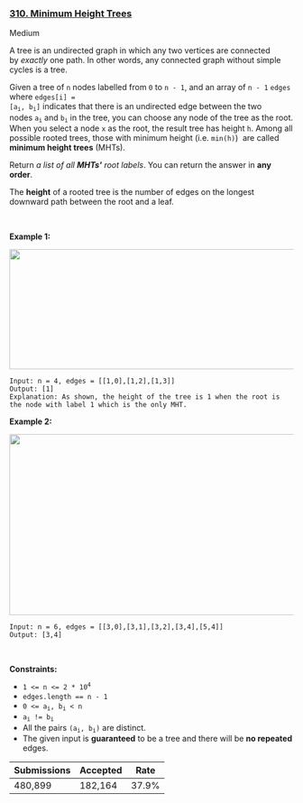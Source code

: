 ### [310. Minimum Height Trees](https://leetcode.com/problems/minimum-height-trees)

Medium

A tree is an undirected graph in which any two vertices are connected by _exactly_ one path. In other words, any connected graph without simple cycles is a tree.

Given a tree of `` n `` nodes labelled from `` 0 `` to `` n - 1 ``, and an array of `` n - 1 `` `` edges `` where <code>edges[i] = [a<sub>i</sub>, b<sub>i</sub>]</code> indicates that there is an undirected edge between the two nodes <code>a<sub>i</sub></code> and <code>b<sub>i</sub></code> in the tree, you can choose any node of the tree as the root. When you select a node `` x `` as the root, the result tree has height `` h ``. Among all possible rooted trees, those with minimum height (i.e. `` min(h) ``)  are called __minimum height trees__ (MHTs).

Return _a list of all __MHTs'__ root labels_. You can return the answer in __any order__.

The __height__ of a rooted tree is the number of edges on the longest downward path between the root and a leaf.

 

__Example 1:__

<img alt="" src="https://assets.leetcode.com/uploads/2020/09/01/e1.jpg" style="width: 800px; height: 213px;"/>

```
Input: n = 4, edges = [[1,0],[1,2],[1,3]]
Output: [1]
Explanation: As shown, the height of the tree is 1 when the root is the node with label 1 which is the only MHT.
```

__Example 2:__

<img alt="" src="https://assets.leetcode.com/uploads/2020/09/01/e2.jpg" style="width: 800px; height: 321px;"/>

```
Input: n = 6, edges = [[3,0],[3,1],[3,2],[3,4],[5,4]]
Output: [3,4]
```

 

__Constraints:__

*   <code>1 <= n <= 2 * 10<sup>4</sup></code>
*   `` edges.length == n - 1 ``
*   <code>0 <= a<sub>i</sub>, b<sub>i</sub> < n</code>
*   <code>a<sub>i</sub> != b<sub>i</sub></code>
*   All the pairs <code>(a<sub>i</sub>, b<sub>i</sub>)</code> are distinct.
*   The given input is __guaranteed__ to be a tree and there will be __no repeated__ edges.

| Submissions    | Accepted     | Rate   |
| -------------- | ------------ | ------ |
| 480,899 | 182,164 | 37.9% |